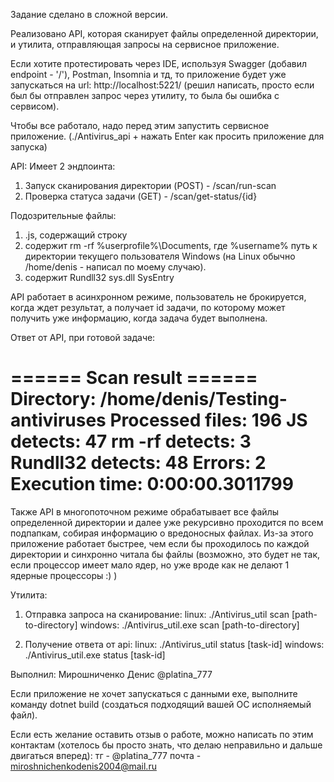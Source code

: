 Задание сделано в сложной версии.

Реализовано API, которая сканирует файлы определенной директории, и утилита, отправляющая запросы на сервисное приложение.

Если хотите протестировать через IDE, используя Swagger (добавил endpoint - '/'), Postman, Insomnia и тд, то приложение будет уже запускаться на url: http://localhost:5221/ (решил написать, просто если был бы отправлен запрос через утилиту, то была бы ошибка с сервисом).

Чтобы все работало, надо перед этим запустить сервисное приложение. (./Antivirus_api + нажать Enter как просить приложение для запуска)

API:
Имеет 2 эндпоинта:
1) Запуск сканирования директории (POST) - /scan/run-scan
2) Проверка статуса задачи (GET) - /scan/get-status/{id}

Подозрительные файлы:
1) .js, содержащий строку <script>evil_script()</script>
2) содержит rm -rf %userprofile%\Documents, где %username% путь к директории текущего пользователя Windows (на Linux обычно /home/denis - написал по моему случаю).
3) содержит Rundll32 sys.dll SysEntry

API работает в асинхронном режиме, пользователь не брокируется, когда ждет результат, а получает id задачи, по которому может получить уже информацию, когда задача будет выполнена.

Ответ от API, при готовой задаче:

====== Scan result ======
Directory: /home/denis/Testing-antiviruses
Processed files: 196
JS detects: 47
rm -rf detects: 3
Rundll32 detects: 48
Errors: 2
Execution time: 0:00:00.3011799
=========================

Также API в многопоточном режиме обрабатывает все файлы определенной директории и далее уже рекурсивно проходится по всем подпапкам, собирая информацию о вредоносных файлах. Из-за этого приложение работает быстрее, чем если бы проходилось по каждой директории и синхронно читала бы файлы (возможно, это будет не так, если процессор имеет мало ядер, но уже вроде как не делают 1 ядерные процессоры :) )

Утилита:
1) Отправка запроса на сканирование:
   linux: ./Antivirus_util scan [path-to-directory]
   windows: ./Antivirus_util.exe scan [path-to-directory]

2) Получение ответа от api: 
   linux: ./Antivirus_util status [task-id]
   windows: ./Antivirus_util.exe status [task-id]

Выполнил: Мирошниченко Денис @platina_777

Если приложение не хочет запускаться с данными exe, выполните команду dotnet build (создаться подходящий вашей ОС исполняемый файл).

Если есть желание оставить отзыв о работе, можно написать по этим контактам (хотелось бы просто знать, что делаю неправильно и дальше двигаться вперед):
тг - @platina_777
почта - miroshnichenkodenis2004@mail.ru
